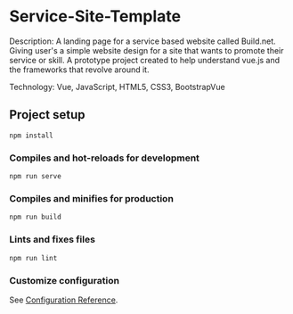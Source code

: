 # Service-Site-Template

Description: 
A landing page for a service based website called Build.net. Giving user's a simple website design for a site that wants to promote their service or skill. 
A prototype project created to help understand vue.js and the frameworks that revolve around it.

Technology: Vue, JavaScript, HTML5, CSS3, BootstrapVue

## Project setup
```
npm install
```

### Compiles and hot-reloads for development
```
npm run serve
```

### Compiles and minifies for production
```
npm run build
```

### Lints and fixes files
```
npm run lint
```

### Customize configuration
See [Configuration Reference](https://cli.vuejs.org/config/).